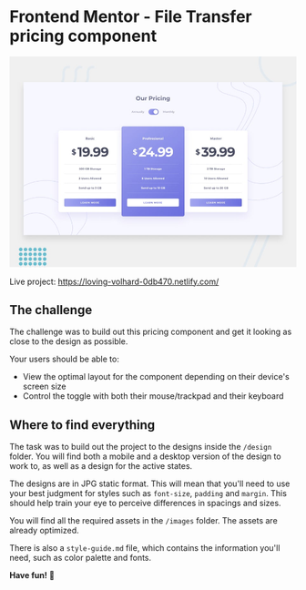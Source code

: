 # Frontend Mentor - File Transfer pricing component

![Design preview for the File Transfer pricing component coding challenge](./design/desktop-preview.jpg)

Live project: https://loving-volhard-0db470.netlify.com/

## The challenge

The challenge was to build out this pricing component and get it looking as close to the design as possible.

Your users should be able to:

- View the optimal layout for the component depending on their device's screen size
- Control the toggle with both their mouse/trackpad and their keyboard


## Where to find everything

The task was to build out the project to the designs inside the `/design` folder. You will find both a mobile and a desktop version of the design to work to, as well as a design for the active states.

The designs are in JPG static format. This will mean that you'll need to use your best judgment for styles such as `font-size`, `padding` and `margin`. This should help train your eye to perceive differences in spacings and sizes.

You will find all the required assets in the `/images` folder. The assets are already optimized.

There is also a `style-guide.md` file, which contains the information you'll need, such as color palette and fonts.


**Have fun!** 🚀
